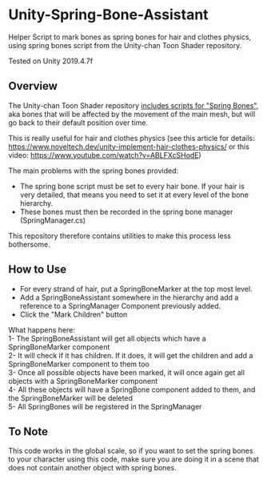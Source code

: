 # Unity-Spring-Bone-Assistant
Helper Script to mark bones as spring bones for hair and clothes physics, using spring bones script from the Unity-chan Toon Shader repository.

Tested on Unity 2019.4.7f


## Overview
The Unity-chan Toon Shader repository [includes scripts for "Spring Bones"](https://github.com/unity3d-jp/UnityChanToonShaderVer2_Project/tree/release/legacy/2.0/Assets/UnityChan/Scripts), aka bones that will be affected by the movement of the main mesh, but will go back to their default position over time. 

This is really useful for hair and clothes physics (see this article for details: https://www.noveltech.dev/unity-implement-hair-clothes-physics/ or this video: https://www.youtube.com/watch?v=ABLFXcSHodE)

The main problems with the spring bones provided:
- The spring bone script must be set to every hair bone. If your hair is very detailed, that means you need to set it at every level of the bone hierarchy.
- These bones must then be recorded in the spring bone manager (SpringManager.cs)

This repository therefore contains utilities to make this process less bothersome.


## How to Use
- For every strand of hair, put a SpringBoneMarker at the top most level.
- Add a SpringBoneAssistant somewhere in the hierarchy and add a reference to a SpringManager Component previously added.
- Click the "Mark Children" button

What happens here:  
1- The SpringBoneAssistant will get all objects which have a SpringBoneMarker component  
2- It will check if it has children. If it does, it will get the children and add a SpringBoneMarker component to them too  
3- Once all possible objects have been marked, it will once again get all objects with a SpringBoneMarker component  
4- All these objects will have a SpringBone component added to them, and the SpringBoneMarker will be deleted  
5- All SpringBones will be registered in the SpringManager  


## To Note  
This code works in the global scale, so if you want to set the spring bones to your character using this code, make sure you are doing it in a scene that does not contain another object with spring bones. 


